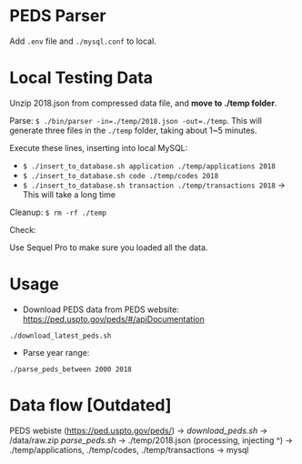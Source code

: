 # PEDS Parser

Add `.env` file and `./mysql.conf` to local.

# Local Testing Data

Unzip 2018.json from compressed data file, and **move to ./temp folder**.

Parse: `$ ./bin/parser -in=./temp/2018.json -out=./temp`. This will generate three files in the `./temp` folder, taking about 1~5 minutes.

Execute these lines, inserting into local MySQL:
- `$ ./insert_to_database.sh application ./temp/applications 2018`
- `$ ./insert_to_database.sh code ./temp/codes 2018`
- `$ ./insert_to_database.sh transaction ./temp/transactions 2018` -> This will take a long time

Cleanup:
`$ rm -rf ./temp`

Check:

Use Sequel Pro to make sure you loaded all the data.

# Usage

- Download PEDS data from PEDS website: https://ped.uspto.gov/peds/#/apiDocumentation

`./download_latest_peds.sh`

- Parse year range:

`./parse_peds_between 2000 2018`

# Data flow [Outdated]

PEDS webiste (https://ped.uspto.gov/peds/) ->
*download_peds.sh* -> /data/raw.zip
*parse_peds.sh* -> ./temp/2018.json
(processing, injecting ^) -> ./temp/applications, ./temp/codes, ./temp/transactions
-> mysql